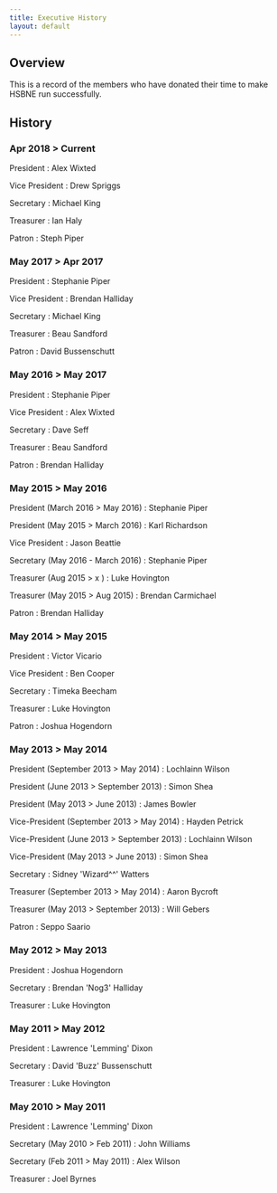 ```yaml
---
title: Executive History
layout: default
---
```


## Overview

This is a record of the members who have donated their time to make HSBNE run successfully.

## History

### Apr 2018 > Current

President
: Alex Wixted

Vice President
: Drew Spriggs

Secretary
: Michael King

Treasurer
: Ian Haly

Patron
: Steph Piper

### May 2017 > Apr 2017

President
: Stephanie Piper

Vice President
: Brendan Halliday

Secretary
: Michael King

Treasurer
: Beau Sandford

Patron
: David Bussenschutt

### May 2016 > May 2017

President
: Stephanie Piper

Vice President
: Alex Wixted

Secretary
: Dave Seff

Treasurer
: Beau Sandford

Patron
: Brendan Halliday

### May 2015 > May 2016

President (March 2016 > May 2016)
: Stephanie Piper

President (May 2015 > March 2016)
: Karl Richardson

Vice President
: Jason Beattie

Secretary (May 2016 - March 2016)
: Stephanie Piper

Treasurer (Aug 2015 > x )
: Luke Hovington

Treasurer (May 2015 > Aug 2015)
: Brendan Carmichael

Patron
: Brendan Halliday

### May 2014 > May 2015

President
: Victor Vicario

Vice President
: Ben Cooper

Secretary
: Timeka Beecham

Treasurer
: Luke Hovington

Patron
: Joshua Hogendorn

### May 2013 > May 2014

President (September 2013 > May 2014)
: Lochlainn Wilson

President (June 2013 > September 2013)
: Simon Shea

President (May 2013 > June 2013)
: James Bowler

Vice-President (September 2013 > May 2014)
: Hayden Petrick

Vice-President (June 2013 > September 2013)
: Lochlainn Wilson

Vice-President (May 2013 > June 2013)
: Simon Shea

Secretary
: Sidney 'Wizard^^' Watters

Treasurer (September 2013 > May 2014)
: Aaron Bycroft

Treasurer (May 2013 > September 2013) 
: Will Gebers

Patron
: Seppo Saario

### May 2012 > May 2013

President
: Joshua Hogendorn

Secretary
: Brendan 'Nog3' Halliday

Treasurer
: Luke Hovington

### May 2011 > May 2012

President
: Lawrence 'Lemming' Dixon

Secretary
: David 'Buzz' Bussenschutt

Treasurer
: Luke Hovington

### May 2010 > May 2011

President
: Lawrence 'Lemming' Dixon

Secretary (May 2010 > Feb 2011)
: John Williams

Secretary (Feb 2011 > May 2011)
: Alex Wilson

Treasurer
: Joel Byrnes
